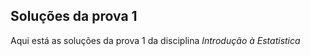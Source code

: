 
## Soluções da prova 1

Aqui está as soluções da prova 1 da disciplina *Introdução à Estatistica*

